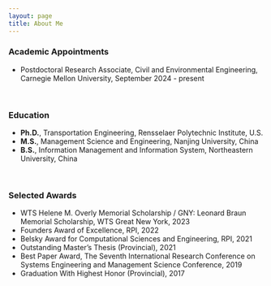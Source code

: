 ```yaml
---
layout: page
title: About Me
---
```



### Academic Appointments

- Postdoctoral Research Associate, Civil and Environmental Engineering, Carnegie Mellon University, September 2024 - present

<br>

### Education

- **Ph.D.**, Transportation Engineering, Rensselaer Polytechnic Institute, U.S.
- **M.S.**, Management Science and Engineering, Nanjing University, China
- **B.S.**, Information Management and Information System, Northeastern University, China 

<br>

### Selected Awards 

- WTS Helene M. Overly Memorial Scholarship / GNY: Leonard Braun Memorial Scholarship, WTS Great New York, 2023
- Founders Award of Excellence, RPI, 2022
- Belsky Award for Computational Sciences and Engineering, RPI, 2021
- Outstanding Master’s Thesis (Provincial), 2021
- Best Paper Award, The Seventh International Research Conference on Systems Engineering and Management Science Conference, 2019
- Graduation With Highest Honor (Provincial), 2017




